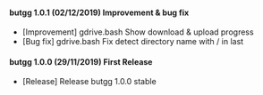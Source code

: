 #### butgg 1.0.1 (02/12/2019) Improvement & bug fix
- [Improvement] gdrive.bash Show download & upload progress
- [Bug fix] gdrive.bash Fix detect directory name with / in last

#### butgg 1.0.0 (29/11/2019) First Release
- [Release] Release butgg 1.0.0 stable
